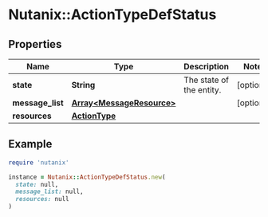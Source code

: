 # Nutanix::ActionTypeDefStatus

## Properties

| Name | Type | Description | Notes |
| ---- | ---- | ----------- | ----- |
| **state** | **String** | The state of the entity. | [optional] |
| **message_list** | [**Array&lt;MessageResource&gt;**](MessageResource.md) |  | [optional] |
| **resources** | [**ActionType**](ActionType.md) |  |  |

## Example

```ruby
require 'nutanix'

instance = Nutanix::ActionTypeDefStatus.new(
  state: null,
  message_list: null,
  resources: null
)
```


